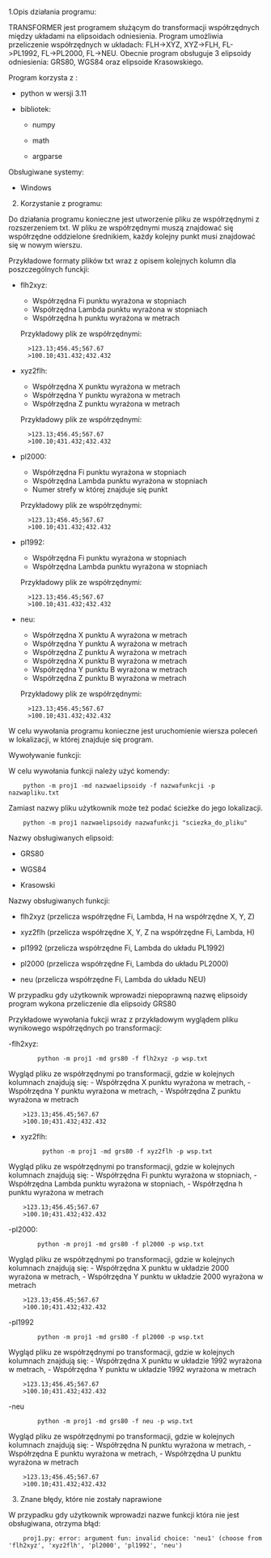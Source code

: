 1.Opis działania programu:

TRANSFORMER jest programem służącym do transformacji współrzędnych między układami na elipsoidach odniesienia.
Program umożliwia przeliczenie współrzędnych w układach: FLH->XYZ, XYZ->FLH, FL->PL1992, FL->PL2000, FL->NEU.
Obecnie program obsługuje 3 elipsoidy odniesienia: GRS80, WGS84 oraz elipsoide Krasowskiego.

Program korzysta z :

- python w wersji 3.11 

- bibliotek:

	- numpy
	
	- math
	
	- argparse 
	
Obsługiwane systemy:

- Windows

2. Korzystanie z programu:

Do działania programu konieczne jest utworzenie pliku ze współrzędnymi z rozszerzeniem txt.
W pliku ze współrzędnymi muszą znajdować się współrzędne oddzielone średnikiem, każdy kolejny punkt musi znajdować się w nowym wierszu.

Przykładowe formaty plików txt wraz z opisem kolejnych kolumn dla poszczególnych funckji:
- flh2xyz:
	- Współrzędna Fi punktu wyrażona w stopniach
	- Współrzędna Lambda punktu wyrażona w stopniach
	- Współrzędna h punktu wyrażona w metrach		

	Przykładowy plik ze współrzędnymi:
	
		>123.13;456.45;567.67  
		>100.10;431.432;432.432

- xyz2flh:
	- Współrzędna X punktu wyrażona w metrach
	- Współrzędna Y punktu wyrażona w metrach
	- Współrzędna Z punktu wyrażona w metrach		

	Przykładowy plik ze współrzędnymi:
	
		>123.13;456.45;567.67  
		>100.10;431.432;432.432
		
- pl2000:
	- Współrzędna Fi punktu wyrażona w stopniach
	- Współrzędna Lambda punktu wyrażona w stopniach
	- Numer strefy w której znajduje się punkt		

	Przykładowy plik ze współrzędnymi:
	
		>123.13;456.45;567.67  
		>100.10;431.432;432.432
	
- pl1992:
	- Współrzędna Fi punktu wyrażona w stopniach
	- Współrzędna Lambda punktu wyrażona w stopniach		

	Przykładowy plik ze współrzędnymi:
	
		>123.13;456.45;567.67  
		>100.10;431.432;432.432
		
- neu: 
	- Współrzędna X punktu A wyrażona w metrach
	- Współrzędna Y punktu A wyrażona w metrach
	- Współrzędna Z punktu A wyrażona w metrach
	- Współrzędna X punktu B wyrażona w metrach
	- Współrzędna Y punktu B wyrażona w metrach
	- Współrzędna Z punktu B wyrażona w metrach  		

	Przykładowy plik ze współrzędnymi:
	
		>123.13;456.45;567.67  
		>100.10;431.432;432.432

W celu wywołania programu konieczne jest uruchomienie wiersza poleceń w lokalizacji, w której znajduje się program.

Wywoływanie funkcji:

W celu wywołania funkcji należy użyć komendy:

		python -m proj1 -md nazwaelipsoidy -f nazwafunkcji -p nazwapliku.txt
		

Zamiast nazwy pliku użytkownik może też podać ścieżke do jego lokalizacji.

		python -m proj1 nazwaelipsoidy nazwafunkcji "sciezka_do_pliku"

Nazwy obsługiwanych elipsoid:

- GRS80

- WGS84

- Krasowski

Nazwy obsługiwanych funkcji:

- flh2xyz (przelicza współrzędne Fi, Lambda, H na współrzędne X, Y, Z)

- xyz2flh (przelicza współrzędne X, Y, Z na współrzędne Fi, Lambda, H)

- pl1992 (przelicza współrzędne Fi, Lambda do układu PL1992)

- pl2000 (przelicza współrzędne Fi, Lambda do układu PL2000)

- neu (przelicza współrzędne Fi, Lambda do układu NEU)

W przypadku gdy użytkownik wprowadzi niepoprawną nazwę elipsoidy program wykona przeliczenie dla elipsoidy GRS80

Przykładowe wywołania fukcji wraz z przykładowym wyglądem pliku wynikowego współrzędnych po transformacji:

-flh2xyz:

			python -m proj1 -md grs80 -f flh2xyz -p wsp.txt
				
Wygląd pliku ze współrzędnymi po transformacji, gdzie w kolejnych kolumnach znajdują się:
	- Współrzędna X punktu wyrażona w metrach,
	- Współrzędna Y punktu wyrażona w metrach,
	- Współrzędna Z punktu wyrażona w metrach
	
		>123.13;456.45;567.67  
		>100.10;431.432;432.432
		
- xyz2flh:

			python -m proj1 -md grs80 -f xyz2flh -p wsp.txt
				
Wygląd pliku ze współrzędnymi po transformacji, gdzie w kolejnych kolumnach znajdują się:
	- Współrzędna Fi punktu wyrażona w stopniach,
	- Współrzędna Lambda punktu wyrażona w stopniach,
	- Współrzędna h punktu wyrażona w metrach
	
		>123.13;456.45;567.67  
		>100.10;431.432;432.432

-pl2000:

			python -m proj1 -md grs80 -f pl2000 -p wsp.txt
				
Wygląd pliku ze współrzędnymi po transformacji, gdzie w kolejnych kolumnach znajdują się:
	- Współrzędna X punktu w układzie 2000 wyrażona w metrach,
	- Współrzędna Y punktu w układzie 2000 wyrażona w metrach
	
		>123.13;456.45;567.67  
		>100.10;431.432;432.432
		

-pl1992

			python -m proj1 -md grs80 -f pl2000 -p wsp.txt
				
Wygląd pliku ze współrzędnymi po transformacji, gdzie w kolejnych kolumnach znajdują się:
	- Współrzędna X punktu w układzie 1992 wyrażona w metrach,
	- Współrzędna Y punktu w układzie 1992 wyrażona w metrach
	
		>123.13;456.45;567.67  
		>100.10;431.432;432.432
		
	
-neu

			python -m proj1 -md grs80 -f neu -p wsp.txt
				
Wygląd pliku ze współrzędnymi po transformacji, gdzie w kolejnych kolumnach znajdują się:
	- Współrzędna N punktu wyrażona w metrach,
	- Współrzędna E punktu wyrażona w metrach,
	- Współrzędna U punktu wyrażona w metrach
	
		>123.13;456.45;567.67  
		>100.10;431.432;432.432
		

3. Znane błędy, które nie zostały naprawione

W przypadku gdy użytkownik wprowadzi nazwe funkcji która nie jest obsługiwana, otrzyma błąd:

		proj1.py: error: argument fun: invalid choice: 'neu1' (choose from 'flh2xyz', 'xyz2flh', 'pl2000', 'pl1992', 'neu')

